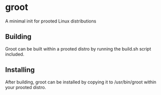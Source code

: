 # groot
A minimal init for prooted Linux distributions
## Building
Groot can be built within a prooted distro by running the build.sh script included.
## Installing
After building, groot can be installed by copying it to /usr/bin/groot within your prooted distro.
